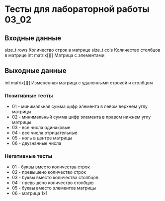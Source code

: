 # Тесты для лабораторной работы 03_02
## Входные данные
size_t rows
Количество строк в матрице
size_t cols
Количество столбцов в матрице
int matrix[][]
Матрица с элементами

## Выходные данные
int matrix[][]
Измененная матрица с удаленными строкой и столбцом

### Позитивные тесты
- 01 - минимальная сумма цифр элемента в левом верхнем углу матрицы
- 02 - минимальный сумма цифр элемента в правом нижнем углу матрицы
- 03 - все числа одинаковые
- 04 - все числа отрицательные
- 05 - ноль в центре матрицы
- 06 - двузначные числа

### Негативные тесты
- 01 - буквы вместо количества строк
- 02 - превышено количество строк
- 03 - буквы вместо количества столбцов
- 04 - превышено количество столбцов
- 05 - буквы вместо элементов матрицы
- 06 - матрица 1х1
